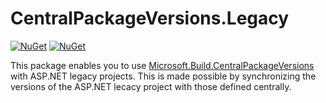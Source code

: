 # CentralPackageVersions.Legacy


[![NuGet](https://img.shields.io/nuget/v/CentralPackageVersions.Legacy.svg)](https://www.nuget.org/packages/Microsoft.Build.CentralPackageVersions)
[![NuGet](https://img.shields.io/nuget/dt/CentralPackageVersions.Legacy.svg)](https://www.nuget.org/packages/Microsoft.Build.CentralPackageVersions)

This package enables you to use [Microsoft.Build.CentralPackageVersions](https://github.com/microsoft/MSBuildSdks/tree/master/src/CentralPackageVersions)
with ASP.NET legacy projects. This is made possible by synchronizing the versions of the ASP.NET lecacy project with those defined centrally. 



